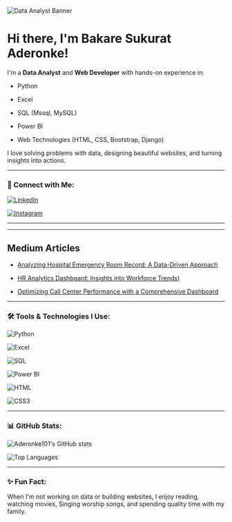 ![Data Analyst Banner](https://raw.githubusercontent.com/Aderonke101/Aderonke101/main/data-analyst-banner.jpg)



# Hi there, I'm Bakare Sukurat Aderonke!



I'm a **Data Analyst** and **Web Developer** with hands-on experience in:

- Python

- Excel

- SQL (Mssql, MySQL)

- Power BI

- Web Technologies (HTML, CSS, Bootstrap, Django)



I love solving problems with data, designing beautiful websites, and turning insights into actions.



---



### 🔗 Connect with Me:

[![LinkedIn](https://img.shields.io/badge/LinkedIn-blue?style=for-the-badge&logo=linkedin)](www.linkedin.com/in/aderonkebakare101)  

[![Instagram](https://img.shields.io/badge/Instagram-E4405F?style=for-the-badge&logo=instagram&logoColor=white)](https://instagram.com/official_deedeebakes)


---

---
## Medium Articles

- [Analyzing Hospital Emergency Room Record: A Data-Driven Approach]((https://medium.com/@aderonkebakare101))

- [HR Analytics Dashboard: Insights into Workforce Trends](https://medium.com/@aderonkebakare101))

- [Optimizing Call Center Performance with a Comprehensive Dashboard](([https://medium.com/@aderonkebakare101](https://medium.com/@aderonkebakare101/title-optimizing-call-center-performance-with-a-comprehensive-dashboard-3feff8014bc3)))

---

### 🛠 Tools & Technologies I Use:

![Python](https://img.shields.io/badge/Python-3776AB?logo=python&logoColor=white)

![Excel](https://img.shields.io/badge/Excel-217346?logo=microsoft-excel&logoColor=white)

![SQL](https://img.shields.io/badge/SQL-003B57?logo=mysql&logoColor=white)

![Power BI](https://img.shields.io/badge/Power%20BI-F2C811?logo=powerbi&logoColor=black)

![HTML](https://img.shields.io/badge/HTML5-E34F26?logo=html5&logoColor=white)

![CSS3](https://img.shields.io/badge/CSS3-1572B6?logo=css3&logoColor=white)



---



### 📊 GitHub Stats:

![Aderonke101's GitHub stats](https://github-readme-stats.vercel.app/api?username=Aderonke101&show_icons=true&theme=tokyonight)

![Top Languages](https://github-readme-stats.vercel.app/api/top-langs/?username=Aderonke101&layout=compact)



---



### ✨ Fun Fact:

When I'm not working on data or building websites, I enjoy reading, watching movies, Singing worship songs, and spending quality time with my family.


